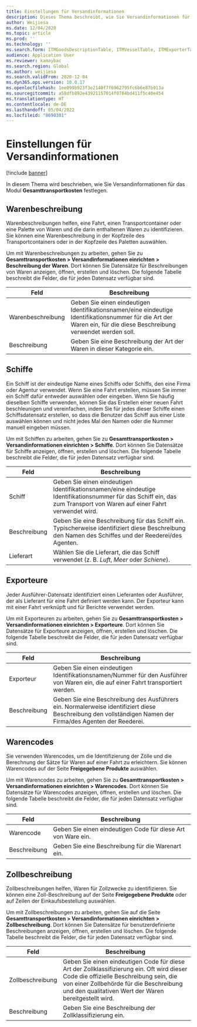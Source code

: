 ```yaml
---
title: Einstellungen für Versandinformationen
description: Dieses Thema beschreibt, wie Sie Versandinformationen für das Modul Gesamttransportkosten festlegen.
author: Weijiesa
ms.date: 12/04/2020
ms.topic: article
ms.prod: ''
ms.technology: ''
ms.search.form: ITMGoodsDescriptionTable, ITMVesselTable, ITMExporterTable, ITMCommodityCodeTable, ITMCustomsDescription
audience: Application User
ms.reviewer: kamaybac
ms.search.region: Global
ms.author: weijiesa
ms.search.validFrom: 2020-12-04
ms.dyn365.ops.version: 10.0.17
ms.openlocfilehash: 1ee099b923f3e2140f7f6962795fc6b6e87b913a
ms.sourcegitcommit: a58dfb892e43921157014f0784bd411f5c40e454
ms.translationtype: HT
ms.contentlocale: de-DE
ms.lasthandoff: 05/04/2022
ms.locfileid: "8690301"
---
```

# <a name="shipping-information-setup"></a>Einstellungen für Versandinformationen

[!include [banner](../../includes/banner.md)]

In diesem Thema wird beschrieben, wie Sie Versandinformationen für das Modul **Gesamttransportkosten** festlegen.

## <a name="description-of-goods"></a><a name="description-of-goods"></a>Warenbeschreibung

Warenbeschreibungen helfen, eine Fahrt, einen Transportcontainer oder eine Palette von Waren und die darin enthaltenen Waren zu identifizieren. Sie können eine Warenbeschreibung in der Kopfzeile des Transportcontainers oder in der Kopfzeile des Paletten auswählen.

Um mit Warenbeschreibungen zu arbeiten, gehen Sie zu **Gesamttransportkosten \> Versandinformationen einrichten \> Beschreibung der Waren**. Dort können Sie Datensätze für Beschreibungen von Waren anzeigen, öffnen, erstellen und löschen. Die folgende Tabelle beschreibt die Felder, die für jeden Datensatz verfügbar sind.

| Feld | Beschreibung |
|---|---|
| Warenbeschreibung | Geben Sie einen eindeutigen Identifikationsnamen/eine eindeutige Identifikationsnummer für die Art der Waren ein, für die diese Beschreibung verwendet werden soll. |
| Beschreibung | Geben Sie eine Beschreibung der Art der Waren in dieser Kategorie ein. |

## <a name="vessels"></a><a name="vessels"></a>Schiffe

Ein Schiff ist der eindeutige Name eines Schiffs oder Schiffs, den eine Firma oder Agentur verwendet. Wenn Sie eine Fahrt erstellen, müssen Sie immer ein Schiff dafür entweder auswählen oder eingeben. Wenn Sie häufig dieselben Schiffe verwenden, können Sie das Erstellen einer neuen Fahrt beschleunigen und vereinfachen, indem Sie für jedes dieser Schiffe einen Schiffsdatensatz erstellen, so dass die Benutzer das Schiff aus einer Liste auswählen können und nicht jedes Mal den Namen oder die Nummer manuell eingeben müssen.

Um mit Schiffen zu arbeiten, gehen Sie zu **Gesamttransportkosten \> Versandinformationen einrichten \> Schiffe**. Dort können Sie Datensätze für Schiffe anzeigen, öffnen, erstellen und löschen. Die folgende Tabelle beschreibt die Felder, die für jeden Datensatz verfügbar sind.

| Feld | Beschreibung |
|---|---|
| Schiff | Geben Sie einen eindeutigen Identifikationsnamen/eine eindeutige Identifikationsnummer für das Schiff ein, das zum Transport von Waren auf einer Fahrt verwendet wird. |
| Beschreibung | Geben Sie eine Beschreibung für das Schiff ein. Typischerweise identifiziert diese Beschreibung den Namen des Schiffes und der Reederei/des Agenten. |
| Lieferart | Wählen Sie die Lieferart, die das Schiff verwendet (z. B. _Luft_, _Meer_ oder _Schiene_). |

## <a name="exporters"></a>Exporteure

Jeder Ausführer-Datensatz identifiziert einen Lieferanten oder Ausführer, der als Lieferant für eine Fahrt definiert werden kann. Der Exporteur kann mit einer Fahrt verknüpft und für Berichte verwendet werden.

Um mit Exporteuren zu arbeiten, gehen Sie zu **Gesamttransportkosten \> Versandinformationen einrichten \> Exporteure**. Dort können Sie Datensätze für Exporteure anzeigen, öffnen, erstellen und löschen. Die folgende Tabelle beschreibt die Felder, die für jeden Datensatz verfügbar sind.

| Feld | Beschreibung |
|---|---|
| Exporteur | Geben Sie einen eindeutigen Identifikationsnamen/Nummer für den Ausführer von Waren ein, die auf einer Fahrt transportiert werden. |
| Beschreibung | Geben Sie eine Beschreibung des Ausführers ein. Normalerweise identifiziert diese Beschreibung den vollständigen Namen der Firma/des Agenten der Reederei. |

## <a name="commodity-codes"></a>Warencodes

Sie verwenden Warencodes, um die Identifizierung der Zölle und die Berechnung der Sätze für Waren auf einer Fahrt zu erleichtern. Sie können Warencodes auf der Seite **Freigegebene Produkte** auswählen.

Um mit Warencodes zu arbeiten, gehen Sie zu **Gesamttransportkosten \> Versandinformationen einrichten \> Warencodes**. Dort können Sie Datensätze für Warencodes anzeigen, öffnen, erstellen und löschen. Die folgende Tabelle beschreibt die Felder, die für jeden Datensatz verfügbar sind.

| Feld | Beschreibung |
|---|---|
| Warencode | Geben Sie einen eindeutigen Code für diese Art von Ware ein. |
| Beschreibung | Geben Sie eine Beschreibung für die Warenart ein. |

## <a name="customs-description"></a>Zollbeschreibung

Zollbeschreibungen helfen, Waren für Zollzwecke zu identifizieren. Sie können eine Zoll-Beschreibung auf der Seite **Freigegebene Produkte** oder auf Zeilen der Einkaufsbestellung auswählen.

Um mit Zollbeschreibungen zu arbeiten, gehen Sie auf die Seite **Gesamttransportkosten \> Versandinformationen einrichten \> Zollbeschreibung**. Dort können Sie Datensätze für benutzerdefinierte Beschreibungen anzeigen, öffnen, erstellen und löschen. Die folgende Tabelle beschreibt die Felder, die für jeden Datensatz verfügbar sind.

| Feld | Beschreibung |
|---|---|
| Zollbeschreibung | Geben Sie einen eindeutigen Code für diese Art der Zollklassifizierung ein. Oft wird dieser Code die offizielle Beschreibung sein, die von einer Zollbehörde für die Beschreibung und den qualitativen Wert der Waren bereitgestellt wird. |
| Beschreibung | Geben Sie eine Beschreibung der Zollklassifizierung ein. |
